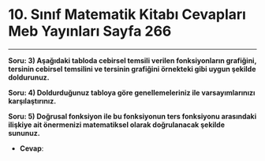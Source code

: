 # 10. Sınıf Matematik Kitabı Cevapları Meb Yayınları Sayfa 266

---

**Soru: 3) Aşağıdaki tabloda cebirsel temsili verilen fonksiyonların grafiğini, tersinin cebirsel temsilini ve tersinin grafiğini örnekteki gibi uygun şekilde doldurunuz.**

**Soru: 4) Doldurduğunuz tabloya göre genellemeleriniz ile varsayımlarınızı karşılaştırınız.**

**Soru: 5) Doğrusal fonksiyon ile bu fonksiyonun ters fonksiyonu arasındaki ilişkiye ait önermenizi matematiksel olarak doğrulanacak şekilde sununuz.**

-   **Cevap**: